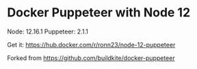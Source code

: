 # Docker Puppeteer with Node 12

Node: 12.16.1
Puppeteer: 2.1.1

Get it: https://hub.docker.com/r/ronn23/node-12-puppeteer

Forked from https://github.com/buildkite/docker-puppeteer
